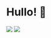 # Hullo! 👋

<img align = "center" src = "https://github-readme-stats.vercel.app/api?username=RedInJapanese&show_icons=true&theme=tokyonight&layout=compact" />

<img align = "center" src = "https://github-readme-stats.vercel.app/api/top-langs/?username=RedInJapanese&exclude_repo=ASDF&hide=javascript,html,css,shell,makefile&layout=compact&theme=tokyonight"/>
